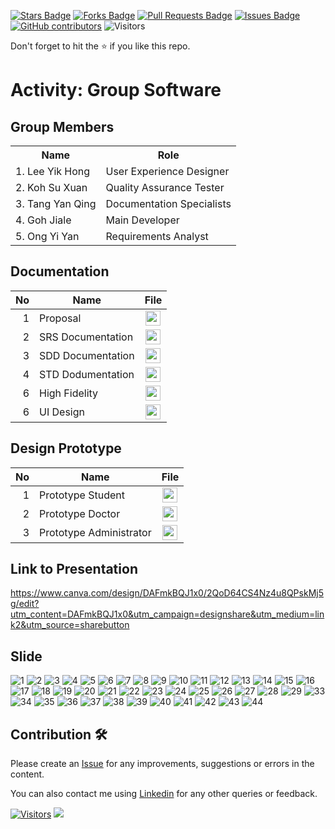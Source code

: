 
<a href="https://github.com/drshahizan/software-engineering/stargazers"><img src="https://img.shields.io/github/stars/drshahizan/software-engineering" alt="Stars Badge"/></a>
<a href="https://github.com/drshahizan/software-engineering/network/members"><img src="https://img.shields.io/github/forks/drshahizan/software-engineering" alt="Forks Badge"/></a>
<a href="https://github.com/drshahizan/software-engineering/pulls"><img src="https://img.shields.io/github/issues-pr/drshahizan/software-engineering" alt="Pull Requests Badge"/></a>
<a href="https://github.com/drshahizan/software-engineering/issues"><img src="https://img.shields.io/github/issues/drshahizan/software-engineering" alt="Issues Badge"/></a>
<a href="https://github.com/drshahizan/software-engineering/graphs/contributors"><img alt="GitHub contributors" src="https://img.shields.io/github/contributors/drshahizan/software-engineering?color=2b9348"></a>
![Visitors](https://api.visitorbadge.io/api/visitors?path=https%3A%2F%2Fgithub.com%2Fdrshahizan%2Fsoftware-engineering&labelColor=%23d9e3f0&countColor=%23697689&style=flat)


Don't forget to hit the :star: if you like this repo.

# Activity: Group Software

## Group Members
<table>
  <tr>
    <th>Name</th>
    <th>Role</th>
  </tr>
  <tr>
    <td>1.  Lee Yik Hong</td>
    <td>User Experience Designer</td>
  </tr>
    <tr>
    <td>2. Koh Su Xuan</td>
    <td>Quality Assurance Tester</td>
  </tr>
    <tr>
    <td>3. Tang Yan Qing</td>
    <td>Documentation Specialists</td>
  </tr>
    <tr>
    <td>4. Goh Jiale</td>
    <td>Main Developer</td>
  </tr>
    <tr>
    <td>5. Ong Yi Yan</td>
    <td>Requirements Analyst</td>
  </tr>
</table>

## Documentation
| No | Name |File | 
| -----:| ----- | :------: | 
|1| Proposal| <a href="https://github.com/drshahizan/software-engineering/tree/main/proposal/submission/sec02/Software" ><img src="https://raw.githubusercontent.com/drshahizan/software-engineering/main/images/document1.png" width="24px" height="24px" ></a>|
|2| SRS Documentation| <a href="https://docs.google.com/document/d/1IYG7GiCYAsp6VpTwAMfNKDYWtK1Ys9vY/edit" ><img src="https://raw.githubusercontent.com/drshahizan/software-engineering/main/images/document1.png" width="24px" height="24px" ></a>|
|3| SDD Documentation| <a href="https://docs.google.com/document/d/1wZM18js6_QeOm4MTLIUjTZGQgpz86zJT/edit" ><img src="https://raw.githubusercontent.com/drshahizan/software-engineering/main/images/document1.png" width="24px" height="24px" ></a>|
|4| STD Dodumentation| <a href="https://docs.google.com/document/d/1AfHNhbFiSWCmKlsLeY0AifdLKZqnFEtP/edit" ><img src="https://raw.githubusercontent.com/drshahizan/software-engineering/main/images/document1.png" width="24px" height="24px" ></a>|
|6| High Fidelity| <a href="https://www.figma.com/file/l76fJTJbZyY5oTFQS13les/High-Fidelity-Design?type=design&node-id=0-1&mode=design&t=LYWg1QTbaq1JAEzD-0" ><img src="https://raw.githubusercontent.com/drshahizan/software-engineering/fa23f96100aedccb8c634fba496ebcfc9968b9ee/images/figma.svg" width="24px" height="24px" ></a>|
|6| UI Design| <a href="https://www.figma.com/file/j0nAd3Ph1MnHZljmIi8kTk/UI-Design?type=design&node-id=0-1&mode=design&t=FRriUK1E9AQFO2BO-0" ><img src="https://raw.githubusercontent.com/drshahizan/software-engineering/fa23f96100aedccb8c634fba496ebcfc9968b9ee/images/figma.svg" width="24px" height="24px" ></a>|

## Design Prototype
| No | Name |File | 
| -----:| ----- | :------: | 
|1| Prototype Student| <a href="https://www.figma.com/proto/j0nAd3Ph1MnHZljmIi8kTk/UI-Design?type=design&node-id=138-31312&t=HpTPOmIpNtYfA6J9-0&scaling=scale-down&page-id=0%3A1&starting-point-node-id=138%3A31312"><img src="https://raw.githubusercontent.com/drshahizan/software-engineering/fa23f96100aedccb8c634fba496ebcfc9968b9ee/images/figma.svg" width="24px" height="24px" ></a>|
|2| Prototype Doctor| <a href="https://www.figma.com/proto/j0nAd3Ph1MnHZljmIi8kTk/UI-Design?type=design&node-id=169-31207&t=PY91ONQprdWeFRVu-0&scaling=scale-down&page-id=1%3A3&starting-point-node-id=169%3A31207" ><img src="https://raw.githubusercontent.com/drshahizan/software-engineering/fa23f96100aedccb8c634fba496ebcfc9968b9ee/images/figma.svg" width="24px" height="24px" ></a>|
|3| Prototype Administrator| <a href="https://www.figma.com/proto/j0nAd3Ph1MnHZljmIi8kTk/UI-Design?type=design&node-id=169-32026&t=kHR7XsjA8CP5Sn6o-0&scaling=scale-down&page-id=1%3A4&starting-point-node-id=169%3A32026" ><img src="https://raw.githubusercontent.com/drshahizan/software-engineering/fa23f96100aedccb8c634fba496ebcfc9968b9ee/images/figma.svg" width="24px" height="24px" ></a>|

## Link to Presentation
https://www.canva.com/design/DAFmkBQJ1x0/2QoD64CS4Nz4u8QPskMj5g/edit?utm_content=DAFmkBQJ1x0&utm_campaign=designshare&utm_medium=link2&utm_source=sharebutton

## Slide
![1](https://github.com/drshahizan/software-engineering/assets/129137382/124e980c-2b65-442d-be4e-178ab5f0d05f)
![2](https://github.com/drshahizan/software-engineering/assets/129137382/c80a53ae-26f6-4f0f-b88d-be077f8c53e7)
![3](https://github.com/drshahizan/software-engineering/assets/129137382/f7c6c6f3-729f-4623-921b-632cc56ff3ee)
![4](https://github.com/drshahizan/software-engineering/assets/129137382/24c1e11c-47a5-4e05-8142-e8e87ebc5b4f)
![5](https://github.com/drshahizan/software-engineering/assets/129137382/00eed8f3-82e2-4e4e-a52a-8f881d40dd11)
![6](https://github.com/drshahizan/software-engineering/assets/129137382/22f44e87-5db6-4192-b965-db2df91cef20)
![7](https://github.com/drshahizan/software-engineering/assets/129137382/a8de6fae-8004-4d13-ba25-82420aac362f)
![8](https://github.com/drshahizan/software-engineering/assets/129137382/9da5ea8a-a0ed-42db-93be-3379f3a1e6ca)
![9](https://github.com/drshahizan/software-engineering/assets/129137382/a4e53783-b7ec-4da9-9de1-e9fedc03f0c4)
![10](https://github.com/drshahizan/software-engineering/assets/129137382/01f35e3c-4294-487b-a9f2-ab1763ed47a2)
![11](https://github.com/drshahizan/software-engineering/assets/129137382/74ec1d9c-bdff-403d-ac13-24ec3da86ad1)
![12](https://github.com/drshahizan/software-engineering/assets/129137382/2054ca17-36c0-4410-8577-b288fbad359f)
![13](https://github.com/drshahizan/software-engineering/assets/129137382/3b661069-757a-4c96-900e-97264ec0e196)
![14](https://github.com/drshahizan/software-engineering/assets/129137382/33767595-94da-40c6-b00d-6479ff79b9ca)
![15](https://github.com/drshahizan/software-engineering/assets/129137382/87c8ea8b-172c-4f9f-bf55-0228dd87298c)
![16](https://github.com/drshahizan/software-engineering/assets/129137382/77db72a8-2d7d-4bc9-8bcd-6b2f65b86e59)
![17](https://github.com/drshahizan/software-engineering/assets/129137382/4cbe6c0b-ba4f-4bf0-8d49-5a89802909f4)
![18](https://github.com/drshahizan/software-engineering/assets/129137382/46030ce6-2304-427d-ae32-0ba12fd1c1b3)
![19](https://github.com/drshahizan/software-engineering/assets/129137382/8380db2c-1158-4b65-a6d8-8056458db1db)
![20](https://github.com/drshahizan/software-engineering/assets/129137382/99bf3476-a17a-431f-aaf5-1e0cb972778c)
![21](https://github.com/drshahizan/software-engineering/assets/129137382/62db3e95-1c45-4c40-92b8-829a3d43b18b)
![22](https://github.com/drshahizan/software-engineering/assets/129137382/34cfa408-d6a3-4f25-9330-36202da58c8c)
![23](https://github.com/drshahizan/software-engineering/assets/129137382/b060293a-2c63-4bb0-943a-3aa4fa0caad7)
![24](https://github.com/drshahizan/software-engineering/assets/129137382/1c043f62-faca-40f5-9717-430485eb6a30)
![25](https://github.com/drshahizan/software-engineering/assets/129137382/4f95478e-f16e-4bbd-babd-6157cff7e5ba)
![26](https://github.com/drshahizan/software-engineering/assets/129137382/5c552451-25e0-4b67-a19e-218b9e241f61)
![27](https://github.com/drshahizan/software-engineering/assets/129137382/fc8af853-475f-4ac7-aadb-ea4998ced95e)
![28](https://github.com/drshahizan/software-engineering/assets/129137382/bc18a828-4f17-41ad-ad19-2b8410a10297)
![29](https://github.com/drshahizan/software-engineering/assets/129137382/1a3706d4-d09a-4aea-9ccf-53b5a67134e1)
![33](https://github.com/drshahizan/software-engineering/assets/129137382/03269c0e-6101-4873-ae61-a8e8092bf31b)
![34](https://github.com/drshahizan/software-engineering/assets/129137382/ac2d3602-d22a-4dbc-8bc7-349143af755f)
![35](https://github.com/drshahizan/software-engineering/assets/129137382/fbc86afc-6816-4aa6-a68c-877d52800a67)
![36](https://github.com/drshahizan/software-engineering/assets/129137382/eef3becb-6083-4a3b-9bd7-956a3ad1a89d)
![37](https://github.com/drshahizan/software-engineering/assets/129137382/8591e922-f0ad-42e1-97cd-6fbb767b50af)
![38](https://github.com/drshahizan/software-engineering/assets/129137382/d6b2af12-d762-4699-b819-20107971fba2)
![39](https://github.com/drshahizan/software-engineering/assets/129137382/43a95b05-8dbf-4b31-8c4b-66c9c7d73c32)
![40](https://github.com/drshahizan/software-engineering/assets/129137382/87ac1c0b-337e-4bcb-9690-1a6d7f304ce8)
![41](https://github.com/drshahizan/software-engineering/assets/129137382/98ff0f70-3a05-40d7-804d-ffda98a19d37)
![42](https://github.com/drshahizan/software-engineering/assets/129137382/a4b091cc-796f-46c3-9881-ce13bdb967fc)
![43](https://github.com/drshahizan/software-engineering/assets/129137382/18a37048-ddce-4b97-b760-b15d21e03a8c)
![44](https://github.com/drshahizan/software-engineering/assets/129137382/71c152f4-29d9-4e57-9d80-406006f6639f)



## Contribution 🛠️
Please create an [Issue](https://github.com/drshahizan/software-engineering/issues) for any improvements, suggestions or errors in the content.

You can also contact me using [Linkedin](https://www.linkedin.com/in/drshahizan/) for any other queries or feedback.

[![Visitors](https://api.visitorbadge.io/api/visitors?path=https%3A%2F%2Fgithub.com%2Fdrshahizan&labelColor=%23697689&countColor=%23555555&style=plastic)](https://visitorbadge.io/status?path=https%3A%2F%2Fgithub.com%2Fdrshahizan)
![](https://hit.yhype.me/github/profile?user_id=81284918)


